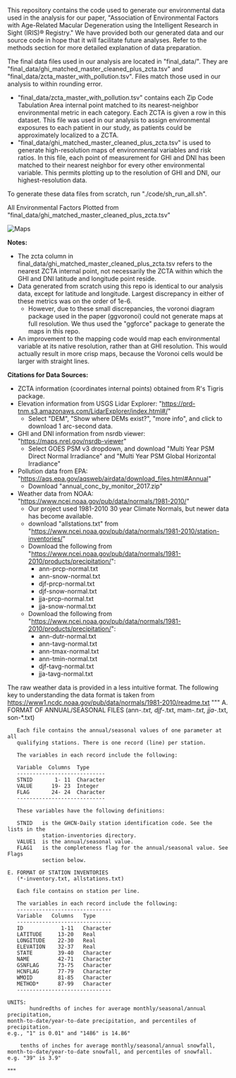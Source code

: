 This repository contains the code used to generate our environmental data used in the analysis for our paper, "Association of Environmental Factors with Age-Related Macular Degeneration using the Intelligent Research in Sight (IRIS)® Registry." We have provided both our generated data and our source code in hope that it will facilitate future analyses. Refer to the methods section for more detailed explanation of data preparation.

The final data files used in our analysis are located in "final_data/". They are "final_data/ghi_matched_master_cleaned_plus_zcta.tsv" and "final_data/zcta_master_with_pollution.tsv". Files match those used in our analysis to within rounding error. 

- "final_data/zcta_master_with_pollution.tsv" contains each Zip Code Tabulation Area internal point matched to its nearest-neighbor environmental metric in each category. Each ZCTA is given a row in this dataset. This file was used in our analysis to assign environmental exposures to each patient in our study, as patients could be approximately localized to a ZCTA.
- "final_data/ghi_matched_master_cleaned_plus_zcta.tsv" is used to generate high-resolution maps of environmental variables and risk ratios. In this file, each point of measurement for GHI and DNI has been matched to their nearest neighbor for every other environmental variable. This permits plotting up to the resolution of GHI and DNI, our highest-resolution data.

To generate these data files from scratch, run "./code/sh_run_all.sh".

All Environmental Factors Plotted from "final_data/ghi_matched_master_cleaned_plus_zcta.tsv"

![Maps](./figures/all_env_factors_subplots_1e+06.png)


__Notes:__
- The zcta column in final_data/ghi_matched_master_cleaned_plus_zcta.tsv refers to the nearest ZCTA internal point, not necessarily the ZCTA within which the GHI and DNI latitude and longitude point reside.
- Data generated from scratch using this repo is identical to our analysis data, except for latitude and longitude. Largest discrepancy in either of these metrics was on the order of 1e-6.
    - However, due to these small discrepancies, the voronoi diagram package used in the paper (ggvoronoi) could not generate maps at full resolution. We thus used the "ggforce" package to generate the maps in this repo.
- An improvement to the mapping code would map each environmental variable at its native resolution, rather than at GHI resolution. This would actually result in more crisp maps, because the Voronoi cells would be larger with straight lines.



__Citations for Data Sources:__
- ZCTA information (coordinates internal points) obtained from R's Tigris package.
- Elevation information from USGS Lidar Explorer: "https://prd-tnm.s3.amazonaws.com/LidarExplorer/index.html#/"
    - Select "DEM", "Show where DEMs exist?", "more info", and click to download 1 arc-second data.
- GHI and DNI information from nsrdb viewer: "https://maps.nrel.gov/nsrdb-viewer"
    - Select GOES PSM v3 dropdown, and download "Multi Year PSM Direct Normal Irradiance" and "Multi Year PSM Global Horizontal Irradiance"
- Pollution data from EPA: "https://aqs.epa.gov/aqsweb/airdata/download_files.html#Annual"
    - Download "annual_conc_by_monitor_2017.zip"
- Weather data from NOAA: "https://www.ncei.noaa.gov/pub/data/normals/1981-2010/" 
    - Our project used 1981-2010 30 year Climate Normals, but newer data has become available.
    - download "allstations.txt" from "https://www.ncei.noaa.gov/pub/data/normals/1981-2010/station-inventories/"
    - Download the following from "https://www.ncei.noaa.gov/pub/data/normals/1981-2010/products/precipitation/": 
		- ann-prcp-normal.txt
		- ann-snow-normal.txt
		- djf-prcp-normal.txt
		- djf-snow-normal.txt
		- jja-prcp-normal.txt
		- jja-snow-normal.txt
    - Download the following from "https://www.ncei.noaa.gov/pub/data/normals/1981-2010/products/precipitation/": 
		- ann-dutr-normal.txt
		- ann-tavg-normal.txt
		- ann-tmax-normal.txt
		- ann-tmin-normal.txt
		- djf-tavg-normal.txt
		- jja-tavg-normal.txt


The raw weather data is provided in a less intuitive format.
The following key to understanding the data format is taken from
https://www1.ncdc.noaa.gov/pub/data/normals/1981-2010/readme.txt
"""
    A. FORMAT OF ANNUAL/SEASONAL FILES
       (ann-*.txt, djf-*.txt, mam-*.txt, jja-*.txt, son-*.txt)

       Each file contains the annual/seasonal values of one parameter at all
       qualifying stations. There is one record (line) per station.

       The variables in each record include the following:

       Variable  Columns  Type
       ----------------------------
       STNID       1- 11  Character
       VALUE      19- 23  Integer
       FLAG       24- 24  Character
       ----------------------------

       These variables have the following definitions:

       STNID   is the GHCN-Daily station identification code. See the lists in the
               station-inventories directory.
       VALUE1  is the annual/seasonal value.
       FLAG1   is the completeness flag for the annual/seasonal value. See Flags
               section below.

    E. FORMAT OF STATION INVENTORIES
       (*-inventory.txt, allstations.txt)

       Each file contains on station per line.

       The variables in each record include the following:
       ------------------------------
       Variable   Columns   Type
       ------------------------------
       ID            1-11   Character
       LATITUDE     13-20   Real
       LONGITUDE    22-30   Real
       ELEVATION    32-37   Real
       STATE        39-40   Character
       NAME         42-71   Character
       GSNFLAG      73-75   Character
       HCNFLAG      77-79   Character
       WMOID        81-85   Character
       METHOD*      87-99   Character
       ------------------------------

    UNITS:
           hundredths of inches for average monthly/seasonal/annual precipitation,
    month-to-date/year-to-date precipitation, and percentiles of precipitation.
    e.g., "1" is 0.01" and "1486" is 14.86"

        tenths of inches for average monthly/seasonal/annual snowfall,
    month-to-date/year-to-date snowfall, and percentiles of snowfall.
    e.g. "39" is 3.9"
"""
 
